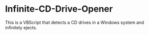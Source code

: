 # Infinite-CD-Drive-Opener
This is a VBScript  that detects a CD drives in a Windows system and infinitely ejects. 
